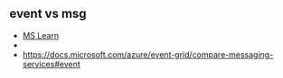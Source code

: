 ## event vs msg
- [MS Learn](https://learn.microsoft.com/en-us/training/modules/design-application-architecture/)
- 
- https://docs.microsoft.com/azure/event-grid/compare-messaging-services#event


